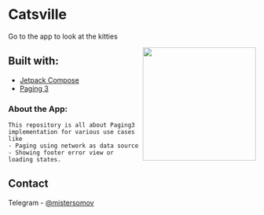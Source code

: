 # Catsville
Go to the app to look at the kitties
> <img align='right' src="https://media.giphy.com/media/10LeDakqoglbVK/giphy.gif" width="230" />

## Built with:
* [Jetpack Compose](https://developer.android.com/jetpack?hl=en)
* [Paging 3](https://developer.android.com/topic/libraries/architecture/paging/v3-overview?hl=en)

### About the App:
```
This repository is all about Paging3 implementation for various use cases like 
- Paging using network as data source
- Showing footer error view or loading states.
```

## Contact
Telegram - [@mistersomov](https://t.me/mistersomov)
